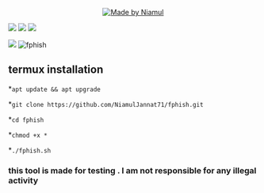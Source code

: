 <p align="center">
<a href="https:www.facebook.com/realniamu91"><img title="Made by Niamul "https:www.facebook.com/realniamul91/
</p>
<p>
<a href="https://img.shields.io/badge/Niamul-Jannat-green" ><img  src="https://img.shields.io/badge/Niamul-Jannat-blue"></a>  <a href="#" ><img  src="https://img.shields.io/badge/FPHISH-red"></a>  <a href="#"><img src="https://img.shields.io/badge/MADE%20IN%20-BASH-black"></a></p>

<a href="https://www.facebook.com/real.niamul.91" > <img src="https://img.shields.io/badge/Facebook-1877F2?style=for-the-badge&logo=facebook&logoColor=white" ></a>
![fphish](https://user-images.githubusercontent.com/56459297/153333346-e05b9695-e59a-4931-91e4-68f4657fbff9.png)

## termux installation 
*`apt update && apt upgrade`

*`git clone https://github.com/NiamulJannat71/fphish.git`

*`cd fphish`

*`chmod +x *`

*`./fphish.sh`
### this tool is made for testing . I am not responsible for any illegal activity





